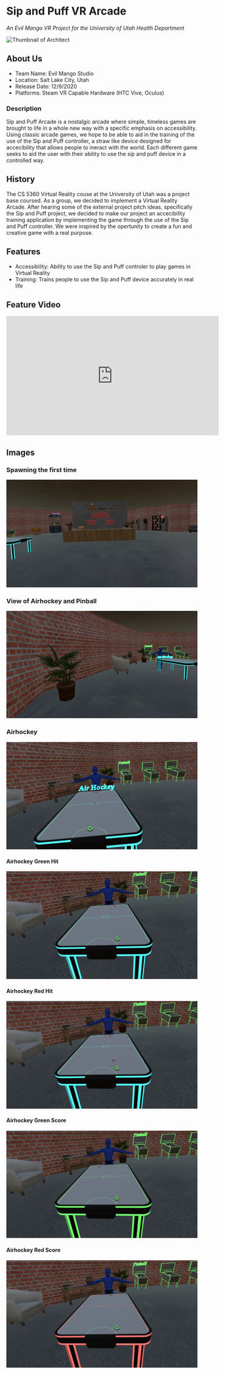 # Sip and Puff VR Arcade

*An Evil Mango VR Project for the University of Utah Health Department*

![Thumbnail of Architect](thumbnail.png)

## About Us

- Team Name: Evil Mango Studio
- Location: Salt Lake City, Utah
- Release Date: 12/9/2020
- Platforms: Steam VR Capable Hardware (HTC Vive, Oculus)

### Description

Sip and Puff Arcade is a nostalgic arcade where simple, timeless games are brought to life in a whole new way with a specific emphasis on accessibility. Using classic arcade games, we hope to be able to aid in the training of the use of the Sip and Puff controller, a straw like device designed for accecibility that allows people to ineract with the world. Each different game seeks to aid the user with their ability to use the sip and puff device in a controlled way.

## History

The CS 5360 Virtual Reality couse at the University of Utah was a project base coursed. As a group, we decided to implement a Virtual Reality Arcade. After hearing some of the external project pitch ideas, specifically the Sip and Puff project, we decided to make our project an accecibility training application by implementing the game through the use of the Sip and Puff controller. We were inspired by the opertunity to create a fun and creative game with a real purpose.


## Features

- Accessibility: Ability to use the Sip and Puff controler to play games in Virtual Reality
- Training: Trains people to use the Sip and Puff device accurately in real life

## Feature Video

<iframe width="560" height="315" src="https://www.youtube.com/embed/CzvQxQYKO88" frameborder="0" allow="accelerometer; autoplay; clipboard-write; encrypted-media; gyroscope; picture-in-picture" allowfullscreen>
</iframe>

## Images

### Spawning the first time
![alt text](https://github.com/Bamuir3/EvilMangoVR/blob/master/SipAndPuffArcadeImages/MainArcadeSpawn.png?raw=true)

### View of Airhockey and Pinball
![alt text](https://github.com/Bamuir3/EvilMangoVR/blob/master/SipAndPuffArcadeImages/AirhockeySpawnView.png?raw=true)

### Airhockey 
![alt text](https://github.com/Bamuir3/EvilMangoVR/blob/master/SipAndPuffArcadeImages/AirhockeySpawn.png?raw=true)

#### Airhockey Green Hit
![alt text](https://github.com/Bamuir3/EvilMangoVR/blob/master/SipAndPuffArcadeImages/AihockeyGreenPuck.png?raw=true)

#### Airhockey Red Hit
![alt text](https://github.com/Bamuir3/EvilMangoVR/blob/master/SipAndPuffArcadeImages/AirhockeyRedpuck.png?raw=true)

#### Airhockey Green Score
![alt text](https://github.com/Bamuir3/EvilMangoVR/blob/master/SipAndPuffArcadeImages/AirhockeyGreenScore.png?raw=true)

#### Airhockey Red Score
![alt text](https://github.com/Bamuir3/EvilMangoVR/blob/master/SipAndPuffArcadeImages/AirhockeyRedScore.png?raw=true)
